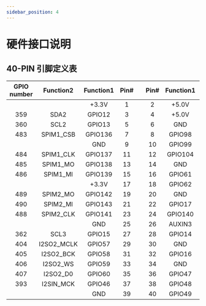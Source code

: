 ```yaml
---
sidebar_position: 4
---
```


# 硬件接口说明

## 40-PIN 引脚定义表

| GPIO number | Function2  | Function1 | Pin# |     | Pin# | Function1 | Function2 | GPIO number |
| :---------: | :--------: | :-------: | :--: | :-: | :--: | :-------: | :-------: | :---------: |
|             |            |   +3.3V   |  1   |     |  2   |   +5.0V   |           |             |
|     359     |    SDA2    |  GPIO12   |  3   |     |  4   |   +5.0V   |           |             |
|     360     |    SCL2    |  GPIO13   |  5   |     |  6   |    GND    |           |             |
|     483     | SPIM1_CSB  |  GPIO136  |  7   |     |  8   |  GPIO98   |   UTXD0   |     445     |
|             |            |    GND    |  9   |     |  10  |  GPIO99   |   URXD0   |     446     |
|     484     | SPIM1_CLK  |  GPIO137  |  11  |     |  12  |  GPIO104  | DISP_PWM1 |     451     |
|     485     |  SPIM1_MO  |  GPIO138  |  13  |     |  14  |    GND    |           |             |
|     486     |  SPIM1_MI  |  GPIO139  |  15  |     |  16  |  GPIO61   | DMIC1_SLK |     408     |
|             |            |   +3.3V   |  17  |     |  18  |  GPIO62   | DMIC1_DAT |     409     |
|     489     |  SPIM2_MO  |  GPIO142  |  19  |     |  20  |    GND    |           |             |
|     490     |  SPIM2_MI  |  GPIO143  |  21  |     |  22  |  GPIO17   |   SCL4    |     364     |
|     488     | SPIM2_CLK  |  GPIO141  |  23  |     |  24  |  GPIO140  | SPIM2_CSB |     487     |
|             |            |    GND    |  25  |     |  26  |  AUXIN3   |           |             |
|     362     |    SCL3    |  GPIO15   |  27  |     |  28  |  GPIO14   |   SDA3    |     361     |
|     404     | I2SO2_MCLK |  GPIO57   |  29  |     |  30  |    GND    |           |             |
|     405     | I2SO2_BCK  |  GPIO58   |  31  |     |  32  |  GPIO16   |   SDA4    |     363     |
|     406     |  I2SO2_WS  |  GPIO59   |  33  |     |  34  |    GND    |           |             |
|     407     |  I2SO2_D0  |  GPIO60   |  35  |     |  36  |  GPIO47   | I2SIN_BCK |     394     |
|     393     | I2SIN_MCK  |  GPIO46   |  37  |     |  38  |  GPIO48   | I2SIN_WS  |     395     |
|             |            |    GND    |  39  |     |  40  |  GPIO49   | I2SIN_D0  |     396     |
